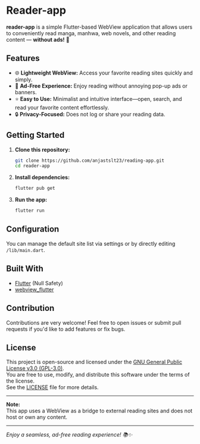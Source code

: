 # Reader-app

**reader-app** is a simple Flutter-based WebView application that allows users to conveniently read manga, manhwa, web novels, and other reading content — **without ads!** 🎉

## Features

- 🌐 **Lightweight WebView:** Access your favorite reading sites quickly and simply.
- 🚫 **Ad-Free Experience:** Enjoy reading without annoying pop-up ads or banners.
- ⭐ **Easy to Use:** Minimalist and intuitive interface—open, search, and read your favorite content effortlessly.
- 🔒 **Privacy-Focused:** Does not log or share your reading data.


## Getting Started

1. **Clone this repository:**
    ```bash
    git clone https://github.com/anjastslt23/reading-app.git
    cd reader-app
    ```

2. **Install dependencies:**
    ```bash
    flutter pub get
    ```

3. **Run the app:**
    ```bash
    flutter run
    ```

## Configuration

You can manage the default site list via settings or by directly editing `/lib/main.dart`.

## Built With

- [Flutter](https://flutter.dev) (Null Safety)
- [webview_flutter](https://pub.dev/packages/webview_flutter)

## Contribution

Contributions are very welcome! Feel free to open issues or submit pull requests if you'd like to add features or fix bugs.

## License

This project is open-source and licensed under the [GNU General Public License v3.0 (GPL-3.0)](LICENSE).  
You are free to use, modify, and distribute this software under the terms of the license.  
See the [LICENSE](LICENSE) file for more details.

---

**Note:**  
This app uses a WebView as a bridge to external reading sites and does not host or own any content.

---

*Enjoy a seamless, ad-free reading experience! 📚✨*